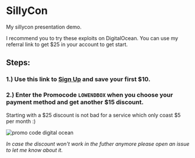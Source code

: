 # SillyCon
My sillycon presentation demo.


I recommend you to try these exploits on DigitalOcean. You can use my referral link to get $25 in your account to get start.

## Steps:
### 1.) Use this link to [Sign Up](https://m.do.co/c/62adafc6167c) and save your first $10.
### 2.) Enter the Promocode `LOWENDBOX` when you choose your payment method and get another $15 discount.

Starting with a $25 discount is not bad for a service which only coast $5 per month :)
  
![promo code digital ocean](https://media.giphy.com/media/obQ0Q8dav3L5S/giphy.gif)

*In case the discount won't work in the futher anymore please open an issue to let me know about it.*
